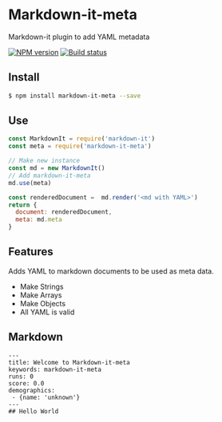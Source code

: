 # Markdown-it-meta
Markdown-it plugin to add YAML metadata

[![NPM version][npm-image]][npm-url]
[![Build status][ci-image]][ci-url]

## Install
```sh
$ npm install markdown-it-meta --save
```

## Use
```js
const MarkdownIt = require('markdown-it')
const meta = require('markdown-it-meta')

// Make new instance
const md = new MarkdownIt()
// Add markdown-it-meta
md.use(meta)

const renderedDocument =  md.render('<md with YAML>')
return {
  document: renderedDocument,
  meta: md.meta
}
```

## Features
Adds YAML to markdown documents to be used as meta data.
- Make Strings
- Make Arrays
- Make Objects
- All YAML is valid

## Markdown

```
---
title: Welcome to Markdown-it-meta
keywords: markdown-it-meta
runs: 0
score: 0.0
demographics:
 - {name: 'unknown'}
---
## Hello World
```


[npm-image]: https://img.shields.io/npm/v/markdown-it-meta.svg?style=flat-square
[npm-url]: https://npmjs.org/package/markdown-it-meta
[ci-image]: https://img.shields.io/circleci/project/github/CaliStyle/markdown-it-meta/master.svg
[ci-url]: https://circleci.com/gh/CaliStyle/markdown-it-meta/tree/master

